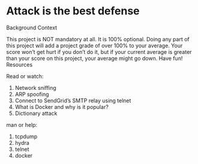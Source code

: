 # Attack is the best defense 


Background Context

This project is NOT mandatory at all. It is 100% optional. Doing any part of this project will add a project grade of over 100% to your average. Your score won’t get hurt if you don’t do it, but if your current average is greater than your score on this project, your average might go down. Have fun!
Resources

Read or watch:

1. Network sniffing
2. ARP spoofing
3. Connect to SendGrid’s SMTP relay using telnet
4. What is Docker and why is it popular?
5. Dictionary attack

man or help:

1. tcpdump
2. hydra
3. telnet
4. docker


